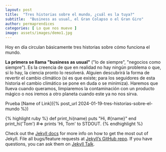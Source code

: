 ```yaml
---
layout: post
title:  "Tres historias sobre el mundo, ¿cuál es la tuya?"
subtitle:  "Business as usual, el Gran Colapso o el Gran Giro"
author: permaprendices
categories: [ Lo que nos mueve ]
image: assets/images/demo1.jpg
---
```

Hoy en día circulan básicamente tres historias sobre cómo funciona el mundo.

**La primera se llama "business as usual"** ("lo de siempre", "negocios como siempre"). Es la creencia de que en realidad no hay ningún problema o que, si lo hay, la ciencia pronto lo resolverá. Alguien descubrirá la forma de revertir el cambio climático (si es que existe; para los seguidores de esta historia el cambio climático se pone en duda o se minimiza). Haremos que llueva cuando queramos, limpiaremos la contaminación con un producto mágico o nos iremos a otro planeta cuando este ya no nos sirva.

Prueba [Name of Link]({% post_url 2024-01-19-tres-historias-sobre-el-mundo %})

{% highlight ruby %}
def print_hi(name)
  puts "Hi, #{name}"
end
print_hi('Tom')
#=> prints 'Hi, Tom' to STDOUT.
{% endhighlight %}

Check out the [Jekyll docs][jekyll-docs] for more info on how to get the most out of Jekyll. File all bugs/feature requests at [Jekyll’s GitHub repo][jekyll-gh]. If you have questions, you can ask them on [Jekyll Talk][jekyll-talk].

[jekyll-docs]: https://jekyllrb.com/docs/home
[jekyll-gh]:   https://github.com/jekyll/jekyll
[jekyll-talk]: https://talk.jekyllrb.com/
